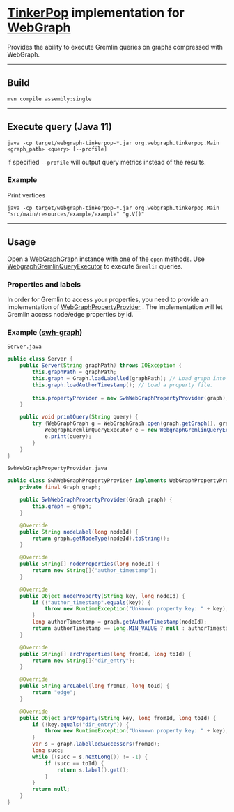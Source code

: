 # [TinkerPop](https://tinkerpop.apache.org/) implementation for [WebGraph](https://webgraph.di.unimi.it/)

Provides the ability to execute Gremlin queries on graphs compressed with WebGraph.
________

## Build

```shell
mvn compile assembly:single
```

________________

## Execute query (Java 11)

```shell
java -cp target/webgraph-tinkerpop-*.jar org.webgraph.tinkerpop.Main <graph_path> <query> [--profile]
```

if specified `--profile` will output query metrics instead of the results.

### Example

Print vertices

```shell
java -cp target/webgraph-tinkerpop-*.jar org.webgraph.tinkerpop.Main "src/main/resources/example/example" "g.V()" 
```

___

## Usage

Open
a [WebGraphGraph](https://github.com/andrey-star/webgraph-tinkerpop/blob/master/src/main/java/org/webgraph/tinkerpop/structure/WebGraphGraph.java)
instance with one of the `open` methods.
Use [WebgraphGremlinQueryExecutor](https://github.com/andrey-star/webgraph-tinkerpop/blob/master/src/main/java/org/webgraph/tinkerpop/WebgraphGremlinQueryExecutor.java)
to execute `Gremlin` queries.

### Properties and labels

In order for Gremlin to access your properties, you need to provide an implementation
of [WebGraphPropertyProvider](https://github.com/andrey-star/webgraph-tinkerpop/blob/master/src/main/java/org/webgraph/tinkerpop/structure/provider/WebGraphPropertyProvider.java)
. The implementation will let Gremlin access node/edge properties by id.

### Example ([swh-graph](https://docs.softwareheritage.org/devel/swh-graph/))

`Server.java`

```java
public class Server {
    public Server(String graphPath) throws IOException {
        this.graphPath = graphPath;
        this.graph = Graph.loadLabelled(graphPath); // Load graph into memory. Labels will provide edge properties.
        this.graph.loadAuthorTimestamp(); // Load a property file.
        
        this.propertyProvider = new SwhWebGraphPropertyProvider(graph);
    }

    public void printQuery(String query) {
        try (WebGraphGraph g = WebGraphGraph.open(graph.getGraph(), graphSettings, graphPath)) {
            WebgraphGremlinQueryExecutor e = new WebgraphGremlinQueryExecutor(g);
            e.print(query);
        }
    }
}
```

`SwhWebGraphPropertyProvider.java`

```java
public class SwhWebGraphPropertyProvider implements WebGraphPropertyProvider {
    private final Graph graph;

    public SwhWebGraphPropertyProvider(Graph graph) {
        this.graph = graph;
    }

    @Override
    public String nodeLabel(long nodeId) {
        return graph.getNodeType(nodeId).toString();
    }

    @Override
    public String[] nodeProperties(long nodeId) {
        return new String[]{"author_timestamp"};
    }

    @Override
    public Object nodeProperty(String key, long nodeId) {
        if (!"author_timestamp".equals(key)) {
            throw new RuntimeException("Unknown property key: " + key);
        }
        long authorTimestamp = graph.getAuthorTimestamp(nodeId);
        return authorTimestamp == Long.MIN_VALUE ? null : authorTimestamp;
    }

    @Override
    public String[] arcProperties(long fromId, long toId) {
        return new String[]{"dir_entry"};
    }

    @Override
    public String arcLabel(long fromId, long toId) {
        return "edge";
    }

    @Override
    public Object arcProperty(String key, long fromId, long toId) {
        if (!key.equals("dir_entry")) {
            throw new RuntimeException("Unknown property key: " + key);
        }
        var s = graph.labelledSuccessors(fromId);
        long succ;
        while ((succ = s.nextLong()) != -1) {
            if (succ == toId) {
                return s.label().get();
            }
        }
        return null;
    }
}
```
